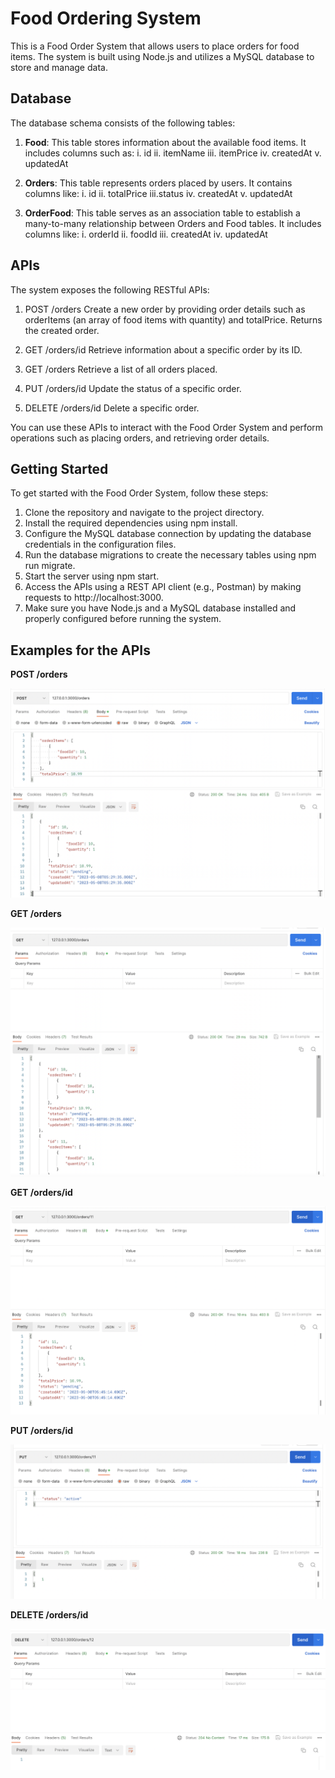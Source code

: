 # Food Ordering System 
This is a Food Order System that allows users to place orders for food items. The system is built using Node.js and utilizes a MySQL database to store and manage data.


## Database 
The database schema consists of the following tables:

1. <b>Food</b>: This table stores information about the available food items. It includes columns such as:
    i. id
    ii. itemName
    iii. itemPrice
    iv. createdAt
    v. updatedAt

2. <b>Orders</b>: This table represents orders placed by users. It contains columns like:
    i. id
    ii. totalPrice
    iii.status
    iv. createdAt
    v. updatedAt

3. <b>OrderFood</b>: This table serves as an association table to establish a many-to-many relationship between Orders and Food tables. It includes columns like:
    i. orderId
    ii. foodId
    iii. createdAt
    iv. updatedAt

## APIs
The system exposes the following RESTful APIs:

1. POST /orders Create a new order by providing order details such as orderItems (an array of food items with quantity) and totalPrice. Returns the created order.

2. GET /orders/id Retrieve information about a specific order by its ID.

3. GET /orders Retrieve a list of all orders placed.

4. PUT /orders/id Update the status of a specific order.

5. DELETE /orders/id Delete a specific order.

You can use these APIs to interact with the Food Order System and perform operations such as placing orders, and retrieving order details.

## Getting Started
To get started with the Food Order System, follow these steps:

1. Clone the repository and navigate to the project directory.
2. Install the required dependencies using npm install.
3. Configure the MySQL database connection by updating the database credentials in the configuration files.
4. Run the database migrations to create the necessary tables using npm run migrate.
5. Start the server using npm start.
6. Access the APIs using a REST API client (e.g., Postman) by making requests to http://localhost:3000.
7. Make sure you have Node.js and a MySQL database installed and properly configured before running the system.

## Examples for the APIs
<b> POST /orders </b>

![Post Order](./screenshots/post_order.png)

<b> GET /orders </b>

![GET Orders](./screenshots/list_orders.png)

<b> GET /orders/id </b>

![GET Order by ID](./screenshots/get_order_by_id.png)

<b> PUT /orders/id </b>

![Update Order Status](./screenshots/update_order_status.png)

<b> DELETE /orders/id </b>

![DELETE Order](./screenshots/delete_order.png)
